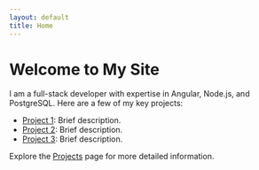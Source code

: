 ```yaml
---
layout: default
title: Home
---
```


# Welcome to My Site

I am a full-stack developer with expertise in Angular, Node.js, and PostgreSQL. Here are a few of my key projects:

- [Project 1](https://link-to-project1.com): Brief description.
- [Project 2](https://link-to-project2.com): Brief description.
- [Project 3](https://link-to-project3.com): Brief description.

Explore the [Projects](./projects) page for more detailed information.
